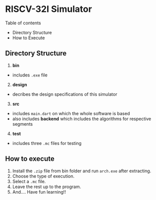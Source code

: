 # RISCV-32I Simulator
Table of contents
- Directory Structure
- How to Execute
  
## Directory Structure
1. **bin**
- includes `.exe` file
2. **design**
- decribes the design specifications of this simulator
3. **src**
- includes `main.dart` on which the whole software is based
- also includes **backend** which includes the algorithms for respective segments  
4. **test**
- includes three `.mc` files for testing

## How to execute
1. Install the `.zip` file from bin folder and run `arch.exe` after extracting.
2. Choose the type of execution.
3. Select a `.mc` file.
4. Leave the rest up to the program.
5. And.... Have fun learning!!
